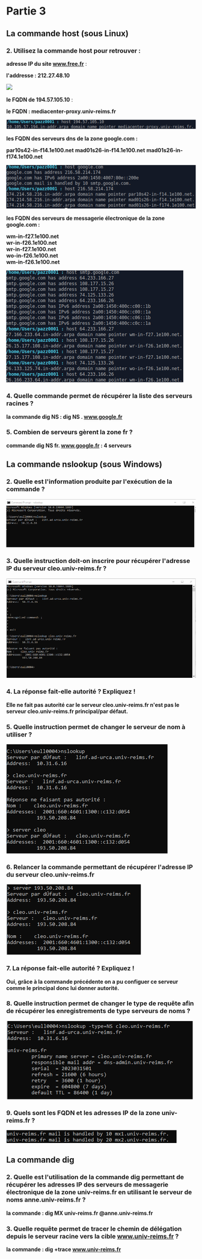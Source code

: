 # Partie 3
## La commande host (sous Linux)
### 2. Utilisez la commande host pour retrouver :
**adresse IP du site www.free.fr** : 

__l'addresse : 212.27.48.10__

![](TD1_R2.05/TD1/P3_host_Q2_1.png)

**le FQDN de 194.57.105.10** : 

__le FQDN : mediacenter-proxy.univ-reims.fr__

![](TP1R205/TP1R205/P3_host_Q2_2.PNG)

**les FQDN des serveurs dns de la zone google.com :** 

__par10s42-in-f14.1e100.net__
__mad01s26-in-f14.1e100.net__
__mad01s26-in-f174.1e100.net__

![](TP1R205/TP1R205/P3_host_Q2_3.PNG)

**les FQDN des serveurs de messagerie électronique de la zone google.com :**

__wm-in-f27.1e100.net__  
__wr-in-f26.1e100.net__  
__wr-in-f27.1e100.net__  
__wo-in-f26.1e100.net__  
__wm-in-f26.1e100.net__

![](TP1R205/TP1R205/P3_host_Q2_4.PNG)


### 4. Quelle commande permet de récupérer la liste des serveurs racines ?

__la commande dig NS : dig NS . www.google.fr__

### 5. Combien de serveurs gèrent la zone fr ?
__commande dig NS fr. www.google.fr : 4 serveurs__


## La commande nslookup (sous Windows)
### 2. Quelle est l'information produite par l'exécution de la commande ?
![](TP1R205/TP1R205/img1_PartWindows.png)

### 3. Quelle instruction doit-on inscrire pour récupérer l'adresse IP du serveur cleo.univ-reims.fr ?
![](TP1R205/TP1R205/img3_partWindows.png)

### 4. La réponse fait-elle autorité ? Expliquez !
__Elle ne fait pas autorité car le serveur cleo.univ-reims.fr n'est pas le serveur cleo.univ-reims.fr principal/par défaut.__

### 5. Quelle instruction permet de changer le serveur de nom à utiliser ?
![](TP1R205/TP1R205/img5_PartWindows.png)

### 6. Relancer la commande permettant de récupérer l'adresse IP du serveur cleo.univ-reims.fr
![](TP1R205/TP1R205/img6_PartWindows.png)


### 7. La réponse fait-elle autorité ? Expliquez !
__Oui, grâce à la commande précédente on a pu configuer ce serveur comme le principal donc lui donner autorité.__

### 8. Quelle instruction permet de changer le type de requête afin de récupérer les enregistrements de type serveurs de noms ?
![](TP1R205/TP1R205/img8_PartWindows.png)

### 9. Quels sont les FQDN et les adresses IP de la zone univ-reims.fr ?
![](TP1R205/TP1R205/img9_PartWindows.png)




## La commande dig

### 2. Quelle est l'utilisation de la commande dig permettant de récupérer les adresses IP des serveurs de messagerie électronique de la zone univ-reims.fr en utilisant le serveur de noms anne.univ-reims.fr ? 
__la commande  : dig MX univ-reims.fr @anne.univ-reims.fr__


### 3. Quelle requête permet de tracer le chemin de délégation depuis le serveur racine vers la cible www.univ-reims.fr ?
__la commande : dig +trace www.univ-reims.fr__